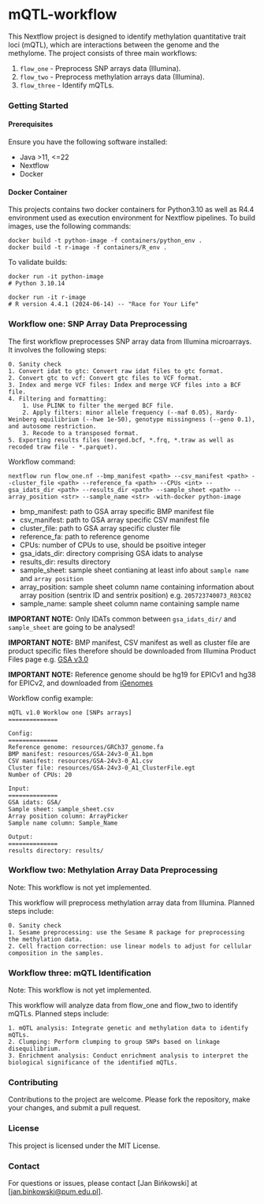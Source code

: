 # mQTL-workflow
This Nextflow project is designed to identify methylation quantitative trait loci (mQTL), which are interactions between the genome and the methylome. The project consists of three main workflows:

1. `flow_one` - Preprocess SNP arrays data (Illumina).
2. `flow_two` - Preprocess methylation arrays data (Illumina).
3. `flow_three` - Identify mQTLs.

### Getting Started

#### Prerequisites
Ensure you have the following software installed:

- Java >11, <=22
- Nextflow
- Docker

#### Docker Container
This projects contains two docker containers for Python3.10 as well as R4.4 environment used as execution environment for Nextflow pipelines.
To build images, use the following commands:

```
docker build -t python-image -f containers/python_env .
docker build -t r-image -f containers/R_env .
```

To validate builds:

```
docker run -it python-image
# Python 3.10.14

docker run -it r-image
# R version 4.4.1 (2024-06-14) -- "Race for Your Life"
```

### Workflow one: SNP Array Data Preprocessing
The first workflow preprocesses SNP array data from Illumina microarrays. It involves the following steps:

```
0. Sanity check
1. Convert idat to gtc: Convert raw idat files to gtc format.
2. Convert gtc to vcf: Convert gtc files to VCF format.
3. Index and merge VCF files: Index and merge VCF files into a BCF file.
4. Filtering and formatting:
    1. Use PLINK to filter the merged BCF file.
    2. Apply filters: minor allele frequency (--maf 0.05), Hardy-Weinberg equilibrium (--hwe 1e-50), genotype missingness (--geno 0.1), and autosome restriction.
    3. Recode to a transposed format.
5. Exporting results files (merged.bcf, *.frq, *.traw as well as recoded traw file - *.parquet).
```

Workflow command:

```
nextflow run flow_one.nf --bmp_manifest <path> --csv_manifest <path> --cluster_file <path> --reference_fa <path> --CPUs <int> --gsa_idats_dir <path> --results_dir <path> --sample_sheet <path> --array_position <str> --sample_name <str> -with-docker python-image
```

- bmp_manifest: path to GSA array specific BMP manifest file
- csv_manifest: path to GSA array specific CSV manifest file
- cluster_file: path to GSA array specific cluster file
- reference_fa: path to reference genome
- CPUs: number of CPUs to use, should be psoitive integer 
- gsa_idats_dir: directory comprising GSA idats to analyse
- results_dir: results directory
- sample_sheet: sample sheet contianing at least info about `sample name` and `array position`
- array_position: sample sheet column name containing information about array position (sentrix ID and sentrix position) e.g. `205723740073_R03C02`
- sample_name: sample sheet column name containing sample name

**IMPORTANT NOTE:** Only IDATs common between `gsa_idats_dir/` and  `sample_sheet` are going to be analysed!

**IMPORTANT NOTE:** BMP manifest, CSV manifest as well as cluster file are product specific files therefore should be downloaded from Illumina Product Files page e.g. [GSA v3.0](https://emea.support.illumina.com/downloads/infinium-global-screening-array-v3-0-product-files.html)

**IMPORTANT NOTE:** Reference genome should be hg19 for EPICv1 and hg38 for EPICv2, and downloaded from [iGenomes](https://emea.support.illumina.com/sequencing/sequencing_software/igenome.html)

Workflow config example:

```
mQTL v1.0 Worklow one [SNPs arrays]
==============

Config:
==============
Reference genome: resources/GRCh37_genome.fa
BMP manifest: resources/GSA-24v3-0_A1.bpm
CSV manifest: resources/GSA-24v3-0_A1.csv
Cluster file: resources/GSA-24v3-0_A1_ClusterFile.egt
Number of CPUs: 20

Input:
==============
GSA idats: GSA/
Sample sheet: sample_sheet.csv
Array position column: ArrayPicker
Sample name column: Sample_Name

Output:
==============
results directory: results/
```

### Workflow two: Methylation Array Data Preprocessing
Note: This workflow is not yet implemented.

This workflow will preprocess methylation array data from Illumina. Planned steps include:

```
0. Sanity check
1. Sesame preprocessing: use the Sesame R package for preprocessing the methylation data.
2. Cell fraction correction: use linear models to adjust for cellular composition in the samples.
```

### Workflow three: mQTL Identification
Note: This workflow is not yet implemented.

This workflow will analyze data from flow_one and flow_two to identify mQTLs. Planned steps include:

```
1. mQTL analysis: Integrate genetic and methylation data to identify mQTLs.
2. Clumping: Perform clumping to group SNPs based on linkage disequilibrium.
3. Enrichment analysis: Conduct enrichment analysis to interpret the biological significance of the identified mQTLs.
```

### Contributing
Contributions to the project are welcome. Please fork the repository, make your changes, and submit a pull request.

### License
This project is licensed under the MIT License.

### Contact
For questions or issues, please contact [Jan Bińkowski] at [jan.binkowski@pum.edu.pl].
